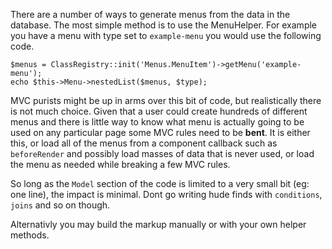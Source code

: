 There are a number of ways to generate menus from the data in the database. The most simple method is to use the MenuHelper. For example you have a menu with type set to `example-menu` you would use the following code.

	$menus = ClassRegistry::init('Menus.MenuItem')->getMenu('example-menu');
	echo $this->Menu->nestedList($menus, $type);

MVC purists might be up in arms over this bit of code, but realistically there is not much choice. Given that a user could create hundreds of different menus and there is little way to know what menu is actually going to be used on any particular page some MVC rules need to be **bent**. It is either this, or load all of the menus from a component callback such as `beforeRender` and possibly load masses of data that is never used, or load the menu as needed while breaking a few MVC rules.

So long as the `Model` section of the code is limited to a very small bit (eg: one line), the impact is minimal. Dont go writing hude finds with `conditions`, `joins` and so on though.

Alternativly you may build the markup manually or with your own helper methods.